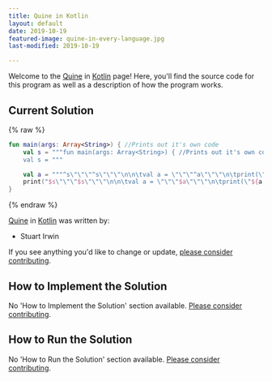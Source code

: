 ```yaml
---
title: Quine in Kotlin
layout: default
date: 2019-10-19
featured-image: quine-in-every-language.jpg
last-modified: 2019-10-19

---
```


Welcome to the [Quine](https://rzuckerm.github.io/sample-programs-website-copy/projects/quine) in [Kotlin](https://rzuckerm.github.io/sample-programs-website-copy/languages/kotlin) page! Here, you'll find the source code for this program as well as a description of how the program works.

## Current Solution

{% raw %}

```kotlin
fun main(args: Array<String>) { //Prints out it's own code
    val s = """fun main(args: Array<String>) { //Prints out it's own code
    val s = """

    val a = """^s\"\"\"^s\"\"\"\n\n\tval a = \"\"\"^a\"\"\"\n\tprint(\"^{a.replace(']' + 1, '$')}\")\n}\n"""
    print("$s\"\"\"$s\"\"\"\n\n\tval a = \"\"\"$a\"\"\"\n\tprint(\"${a.replace(']' + 1, '$')}\")\n}\n")
}
```

{% endraw %}

[Quine](https://rzuckerm.github.io/sample-programs-website-copy/projects/quine) in [Kotlin](https://rzuckerm.github.io/sample-programs-website-copy/languages/kotlin) was written by:

- Stuart Irwin

If you see anything you'd like to change or update, [please consider contributing](https://github.com/TheRenegadeCoder/sample-programs).

## How to Implement the Solution

No 'How to Implement the Solution' section available. [Please consider contributing](https://github.com/TheRenegadeCoder/sample-programs-website).

## How to Run the Solution

No 'How to Run the Solution' section available. [Please consider contributing](https://github.com/TheRenegadeCoder/sample-programs-website).